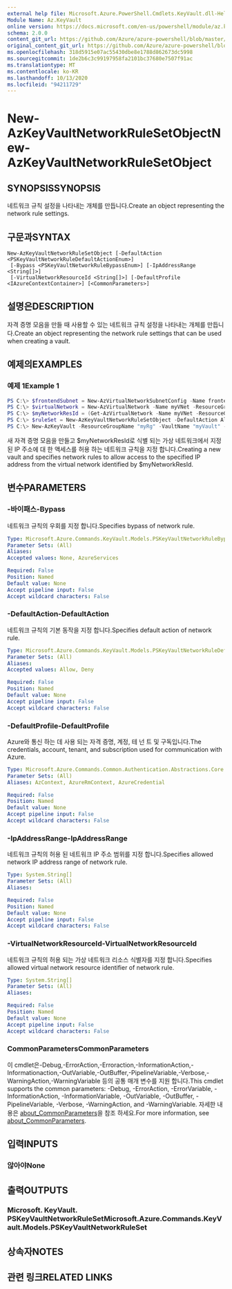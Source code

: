 ```yaml
---
external help file: Microsoft.Azure.PowerShell.Cmdlets.KeyVault.dll-Help.xml
Module Name: Az.KeyVault
online version: https://docs.microsoft.com/en-us/powershell/module/az.keyvault/new-azkeyvaultnetworkrulesetobject
schema: 2.0.0
content_git_url: https://github.com/Azure/azure-powershell/blob/master/src/KeyVault/KeyVault/help/New-AzKeyVaultNetworkRuleSetObject.md
original_content_git_url: https://github.com/Azure/azure-powershell/blob/master/src/KeyVault/KeyVault/help/New-AzKeyVaultNetworkRuleSetObject.md
ms.openlocfilehash: 318d5915e07ac55430dbe8e1788d862673dc5998
ms.sourcegitcommit: 1de2b6c3c99197958fa2101bc37680e7507f91ac
ms.translationtype: MT
ms.contentlocale: ko-KR
ms.lasthandoff: 10/13/2020
ms.locfileid: "94211729"
---
```

# <span data-ttu-id="346fb-101">New-AzKeyVaultNetworkRuleSetObject</span><span class="sxs-lookup"><span data-stu-id="346fb-101">New-AzKeyVaultNetworkRuleSetObject</span></span>

## <span data-ttu-id="346fb-102">SYNOPSIS</span><span class="sxs-lookup"><span data-stu-id="346fb-102">SYNOPSIS</span></span>
<span data-ttu-id="346fb-103">네트워크 규칙 설정을 나타내는 개체를 만듭니다.</span><span class="sxs-lookup"><span data-stu-id="346fb-103">Create an object representing the network rule settings.</span></span>

## <span data-ttu-id="346fb-104">구문과</span><span class="sxs-lookup"><span data-stu-id="346fb-104">SYNTAX</span></span>

```
New-AzKeyVaultNetworkRuleSetObject [-DefaultAction <PSKeyVaultNetworkRuleDefaultActionEnum>]
 [-Bypass <PSKeyVaultNetworkRuleBypassEnum>] [-IpAddressRange <String[]>]
 [-VirtualNetworkResourceId <String[]>] [-DefaultProfile <IAzureContextContainer>] [<CommonParameters>]
```

## <span data-ttu-id="346fb-105">설명은</span><span class="sxs-lookup"><span data-stu-id="346fb-105">DESCRIPTION</span></span>
<span data-ttu-id="346fb-106">자격 증명 모음을 만들 때 사용할 수 있는 네트워크 규칙 설정을 나타내는 개체를 만듭니다.</span><span class="sxs-lookup"><span data-stu-id="346fb-106">Create an object representing the network rule settings that can be used when creating a vault.</span></span>

## <span data-ttu-id="346fb-107">예제의</span><span class="sxs-lookup"><span data-stu-id="346fb-107">EXAMPLES</span></span>

### <span data-ttu-id="346fb-108">예제 1</span><span class="sxs-lookup"><span data-stu-id="346fb-108">Example 1</span></span>
```powershell
PS C:\> $frontendSubnet = New-AzVirtualNetworkSubnetConfig -Name frontendSubnet -AddressPrefix "110.0.1.0/24" -ServiceEndpoint Microsoft.KeyVault
PS C:\> $virtualNetwork = New-AzVirtualNetwork -Name myVNet -ResourceGroupName myRG -Location westus -AddressPrefix "110.0.0.0/16" -Subnet $frontendSubnet
PS C:\> $myNetworkResId = (Get-AzVirtualNetwork -Name myVNet -ResourceGroupName myRG).Subnets[0].Id
PS C:\> $ruleSet = New-AzKeyVaultNetworkRuleSetObject -DefaultAction Allow -Bypass AzureServices -IpAddressRange "110.0.1.0/24" -VirtualNetworkResourceId $myNetworkResId
PS C:\> New-AzKeyVault -ResourceGroupName "myRg" -VaultName "myVault" -NetworkRuleSet $ruleSet
```

<span data-ttu-id="346fb-109">새 자격 증명 모음을 만들고 $myNetworkResId로 식별 되는 가상 네트워크에서 지정 된 IP 주소에 대 한 액세스를 허용 하는 네트워크 규칙을 지정 합니다.</span><span class="sxs-lookup"><span data-stu-id="346fb-109">Creating a new vault and specifies network rules to allow access to the specified IP address from the virtual network identified by $myNetworkResId.</span></span>

## <span data-ttu-id="346fb-110">변수</span><span class="sxs-lookup"><span data-stu-id="346fb-110">PARAMETERS</span></span>

### <span data-ttu-id="346fb-111">-바이패스</span><span class="sxs-lookup"><span data-stu-id="346fb-111">-Bypass</span></span>
<span data-ttu-id="346fb-112">네트워크 규칙의 우회를 지정 합니다.</span><span class="sxs-lookup"><span data-stu-id="346fb-112">Specifies bypass of network rule.</span></span>

```yaml
Type: Microsoft.Azure.Commands.KeyVault.Models.PSKeyVaultNetworkRuleBypassEnum
Parameter Sets: (All)
Aliases:
Accepted values: None, AzureServices

Required: False
Position: Named
Default value: None
Accept pipeline input: False
Accept wildcard characters: False
```

### <span data-ttu-id="346fb-113">-DefaultAction</span><span class="sxs-lookup"><span data-stu-id="346fb-113">-DefaultAction</span></span>
<span data-ttu-id="346fb-114">네트워크 규칙의 기본 동작을 지정 합니다.</span><span class="sxs-lookup"><span data-stu-id="346fb-114">Specifies default action of network rule.</span></span>

```yaml
Type: Microsoft.Azure.Commands.KeyVault.Models.PSKeyVaultNetworkRuleDefaultActionEnum
Parameter Sets: (All)
Aliases:
Accepted values: Allow, Deny

Required: False
Position: Named
Default value: None
Accept pipeline input: False
Accept wildcard characters: False
```

### <span data-ttu-id="346fb-115">-DefaultProfile</span><span class="sxs-lookup"><span data-stu-id="346fb-115">-DefaultProfile</span></span>
<span data-ttu-id="346fb-116">Azure와 통신 하는 데 사용 되는 자격 증명, 계정, 테 넌 트 및 구독입니다.</span><span class="sxs-lookup"><span data-stu-id="346fb-116">The credentials, account, tenant, and subscription used for communication with Azure.</span></span>

```yaml
Type: Microsoft.Azure.Commands.Common.Authentication.Abstractions.Core.IAzureContextContainer
Parameter Sets: (All)
Aliases: AzContext, AzureRmContext, AzureCredential

Required: False
Position: Named
Default value: None
Accept pipeline input: False
Accept wildcard characters: False
```

### <span data-ttu-id="346fb-117">-IpAddressRange</span><span class="sxs-lookup"><span data-stu-id="346fb-117">-IpAddressRange</span></span>
<span data-ttu-id="346fb-118">네트워크 규칙의 허용 된 네트워크 IP 주소 범위를 지정 합니다.</span><span class="sxs-lookup"><span data-stu-id="346fb-118">Specifies allowed network IP address range of network rule.</span></span>

```yaml
Type: System.String[]
Parameter Sets: (All)
Aliases:

Required: False
Position: Named
Default value: None
Accept pipeline input: False
Accept wildcard characters: False
```

### <span data-ttu-id="346fb-119">-VirtualNetworkResourceId</span><span class="sxs-lookup"><span data-stu-id="346fb-119">-VirtualNetworkResourceId</span></span>
<span data-ttu-id="346fb-120">네트워크 규칙의 허용 되는 가상 네트워크 리소스 식별자를 지정 합니다.</span><span class="sxs-lookup"><span data-stu-id="346fb-120">Specifies allowed virtual network resource identifier of network rule.</span></span>

```yaml
Type: System.String[]
Parameter Sets: (All)
Aliases:

Required: False
Position: Named
Default value: None
Accept pipeline input: False
Accept wildcard characters: False
```

### <span data-ttu-id="346fb-121">CommonParameters</span><span class="sxs-lookup"><span data-stu-id="346fb-121">CommonParameters</span></span>
<span data-ttu-id="346fb-122">이 cmdlet은-Debug,-ErrorAction,-Erroraction,-InformationAction,-Informationaction,-OutVariable,-OutBuffer,-PipelineVariable,-Verbose,-WarningAction,-WarningVariable 등의 공통 매개 변수를 지원 합니다.</span><span class="sxs-lookup"><span data-stu-id="346fb-122">This cmdlet supports the common parameters: -Debug, -ErrorAction, -ErrorVariable, -InformationAction, -InformationVariable, -OutVariable, -OutBuffer, -PipelineVariable, -Verbose, -WarningAction, and -WarningVariable.</span></span> <span data-ttu-id="346fb-123">자세한 내용은 [about_CommonParameters](http://go.microsoft.com/fwlink/?LinkID=113216)을 참조 하세요.</span><span class="sxs-lookup"><span data-stu-id="346fb-123">For more information, see [about_CommonParameters](http://go.microsoft.com/fwlink/?LinkID=113216).</span></span>

## <span data-ttu-id="346fb-124">입력</span><span class="sxs-lookup"><span data-stu-id="346fb-124">INPUTS</span></span>

### <span data-ttu-id="346fb-125">않아야</span><span class="sxs-lookup"><span data-stu-id="346fb-125">None</span></span>

## <span data-ttu-id="346fb-126">출력</span><span class="sxs-lookup"><span data-stu-id="346fb-126">OUTPUTS</span></span>

### <span data-ttu-id="346fb-127">Microsoft. KeyVault. PSKeyVaultNetworkRuleSet</span><span class="sxs-lookup"><span data-stu-id="346fb-127">Microsoft.Azure.Commands.KeyVault.Models.PSKeyVaultNetworkRuleSet</span></span>

## <span data-ttu-id="346fb-128">상속자</span><span class="sxs-lookup"><span data-stu-id="346fb-128">NOTES</span></span>

## <span data-ttu-id="346fb-129">관련 링크</span><span class="sxs-lookup"><span data-stu-id="346fb-129">RELATED LINKS</span></span>
